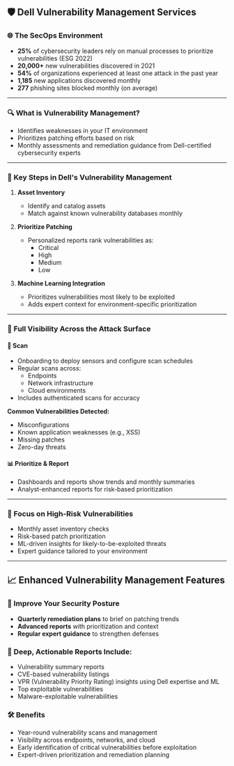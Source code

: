 
## 🛡️ Dell Vulnerability Management Services

### 🌐 The SecOps Environment
- **25%** of cybersecurity leaders rely on manual processes to prioritize vulnerabilities (ESG 2022)
- **20,000+** new vulnerabilities discovered in 2021
- **54%** of organizations experienced at least one attack in the past year
- **1,185** new applications discovered monthly
- **277** phishing sites blocked monthly (on average)

---

### 🔍 What is Vulnerability Management?
- Identifies weaknesses in your IT environment
- Prioritizes patching efforts based on risk
- Monthly assessments and remediation guidance from Dell-certified cybersecurity experts

---

### 🧭 Key Steps in Dell's Vulnerability Management

1. **Asset Inventory**
   - Identify and catalog assets
   - Match against known vulnerability databases monthly

2. **Prioritize Patching**
   - Personalized reports rank vulnerabilities as:
     - Critical
     - High
     - Medium
     - Low

3. **Machine Learning Integration**
   - Prioritizes vulnerabilities most likely to be exploited
   - Adds expert context for environment-specific prioritization

---

### 🔬 Full Visibility Across the Attack Surface

#### 🔎 Scan
- Onboarding to deploy sensors and configure scan schedules
- Regular scans across:
  - Endpoints
  - Network infrastructure
  - Cloud environments
- Includes authenticated scans for accuracy

**Common Vulnerabilities Detected:**
- Misconfigurations
- Known application weaknesses (e.g., XSS)
- Missing patches
- Zero-day threats

#### 📊 Prioritize & Report
- Dashboards and reports show trends and monthly summaries
- Analyst-enhanced reports for risk-based prioritization

---

### 🎯 Focus on High-Risk Vulnerabilities
- Monthly asset inventory checks
- Risk-based patch prioritization
- ML-driven insights for likely-to-be-exploited threats
- Expert guidance tailored to your environment

---

## 📈 Enhanced Vulnerability Management Features
### 🧩 Improve Your Security Posture
- **Quarterly remediation plans** to brief on patching trends
- **Advanced reports** with prioritization and context
- **Regular expert guidance** to strengthen defenses

### 📄 Deep, Actionable Reports Include:
- Vulnerability summary reports
- CVE-based vulnerability listings
- VPR (Vulnerability Priority Rating) insights using Dell expertise and ML
- Top exploitable vulnerabilities
- Malware-exploitable vulnerabilities

### 🛠️ Benefits
- Year-round vulnerability scans and management
- Visibility across endpoints, networks, and cloud
- Early identification of critical vulnerabilities before exploitation
- Expert-driven prioritization and remediation planning
